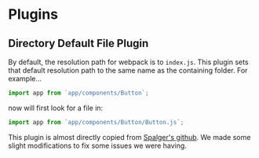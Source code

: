 Plugins
=======

Directory Default File Plugin
-----------------------------
By default, the resolution path for webpack is to `index.js`. This plugin sets that default resolution path to the same name as the containing folder. For example...

```js
import app from `app/components/Button`;
```

now will first look for a file in:

```js
import app from `app/components/Button/Button.js`;
```

This plugin is almost directly copied from [Spalger's github](https://github.com/spalger/webpack-directory-name-as-main). We made some slight modifications to fix some issues we were having.